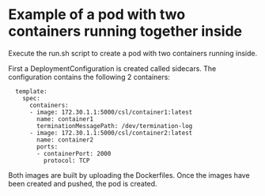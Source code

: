# Example of a pod with two containers running together inside

Execute the run.sh script to create a pod with two containers running inside.

First a DeploymentConfiguration is created called sidecars.  The configuration contains the following 2 containers:

```
  template:
    spec:
      containers:
      - image: 172.30.1.1:5000/csl/container1:latest
        name: container1
        terminationMessagePath: /dev/termination-log
      - image: 172.30.1.1:5000/csl/container2:latest
        name: container2
        ports:
        - containerPort: 2000
          protocol: TCP
```

Both images are built by uploading the Dockerfiles.  Once the images have been created and pushed, the pod is created. 
